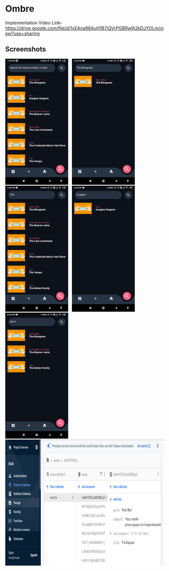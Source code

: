 # Ombre

Implementation Video Link- https://drive.google.com/file/d/1vEAna98AuH1B7iQVrPGBRw9i2kDJYOLm/view?usp=sharing

## Screenshots

<img src="ombre1.jpeg" width="200" height="400"> &nbsp; <img src="ombre2.jpeg" width="200" height="400"> &nbsp; <img src="ombre3.jpeg" width="200" height="400"> &nbsp; <img src="ombre4.jpeg" width="200" height="400"> &nbsp; <img src="ombre5.jpeg" width="200" height="400"> &nbsp; <img src="ombre6.PNG" width="600" height="400"> 
